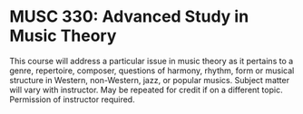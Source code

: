 # MUSC 330: Advanced Study in Music Theory

This course will address a particular issue in music theory as it pertains to a genre, repertoire, composer, questions of harmony, rhythm, form or musical structure in Western, non-Western, jazz, or popular musics. Subject matter will vary with instructor. May be repeated for credit if on a different topic. Permission of instructor required.